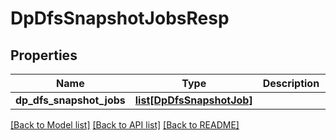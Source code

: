 # DpDfsSnapshotJobsResp

## Properties
Name | Type | Description | Notes
------------ | ------------- | ------------- | -------------
**dp_dfs_snapshot_jobs** | [**list[DpDfsSnapshotJob]**](DpDfsSnapshotJob.md) |  | 

[[Back to Model list]](../README.md#documentation-for-models) [[Back to API list]](../README.md#documentation-for-api-endpoints) [[Back to README]](../README.md)


